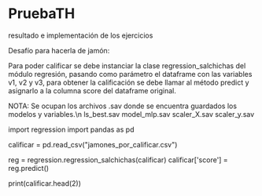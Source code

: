 # PruebaTH
resultado e implementación de los ejercicios

Desafío para hacerla de jamón:

Para poder calificar se debe instanciar la clase regression_salchichas del módulo regresión, 
pasando como parámetro el dataframe con las variables v1, v2 y v3, para obtener la calificación se debe llamar 
al método predict y asignarlo a la columna score del dataframe original.

NOTA: Se ocupan los archivos .sav donde se encuentra guardados los modelos y variables.\n
ls_best.sav
model_mlp.sav 
scaler_X.sav
scaler_y.sav

import regression
import pandas as pd

calificar = pd.read_csv("jamones_por_calificar.csv")

reg = regression.regression_salchichas(calificar)
calificar['score'] = reg.predict()

print(calificar.head(2))
